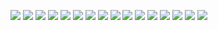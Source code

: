 ![](https://encrypted-tbn0.gstatic.com/images?q=tbn:ANd9GcQz5CnG4SdVgokQCJjXvevKPZE1PX_3AQeRag&s)
![](https://sun9-18.userapi.com/impg/wcRh2FMqdXzuMO_y_cpkfVkIlsswvGqNHzDtJw/JC8NbPwgZQ4.jpg?size=600x600&quality=95&sign=7ca4fe3dafe9530293afd2fc13882f93&type=album)
![](https://sun9-53.userapi.com/impg/vEr6VQXS6vfeP9bOASxF41eQdedphYuXaF9c-g/0-v5EtcFof8.jpg?size=1080x639&quality=96&sign=5dd54d65f830d21e3402c904a03663af&type=album)
![](https://sun9-31.userapi.com/impg/Hw4MzXAfkCBwHV03WgMXxmLdTrNXPGKAwkHHSQ/-1VaIXQrjUQ.jpg?size=1084x720&quality=96&sign=d1cf76805763c2df2075b0f21c86b9f2&type=album)
![](https://sun9-14.userapi.com/impg/UpAW7uIdwzgmL7kHhmmBMw7eKWzW9m_rCpdggg/VcJSfW3flc8.jpg?size=564x511&quality=96&sign=eb0cd3b0a724ad03da16f2e7346ce945&type=album)
![](https://sun9-11.userapi.com/impg/Dl1l2F0AbFUYieP1L86rm29DcrqWD_hjkhNsSw/HhOJZRqXN6I.jpg?size=500x628&quality=96&sign=48137c34a6e3d61e123cd7a7e2f4020f&type=album)
![](https://sun9-34.userapi.com/impg/0BKWY0hKMMWclWyQxVuu3TrI3GOd3o8Z2l0AiA/Ucv_Xt01NQs.jpg?size=1298x1304&quality=95&sign=26ed4868e73b0ca3e7c668e8849d2b35&type=album)
![](https://sun9-51.userapi.com/impg/XTdnITlvgr7JJxpD9PJgnO9X3pIeYt9CGKduDA/yA8jR2EIULc.jpg?size=563x268&quality=96&sign=ea1e096910d51dbe39c1d39ecbaea7a3&type=album)
![](https://sun9-6.userapi.com/impg/_nbu6JAtUiJ-lmFSnhbEhwpv3ui_wZRGiXd6Dw/KBKZoHQkOx0.jpg?size=807x772&quality=96&sign=7a4d89cf408912a28ce4d9995ab11461&type=album)
![](https://sun9-42.userapi.com/impg/Q9H-4QqOWqVCfJ_wpuOzwy3abfrd4FwWp3r2uQ/7pE1kYpGi1I.jpg?size=600x600&quality=96&sign=db7c1a2d85584b1a64fca50e30e3c4d8&type=album)
![](https://sun9-32.userapi.com/impg/DnqVOoubYD--nzONjzypaOV5OtB2F1_hYalyWw/0h58XTO3fR0.jpg?size=583x337&quality=96&sign=9df2c7217eb9e541c2c0f588acccfcac&type=album)
![](https://sun9-42.userapi.com/impg/40F8NaVN2P2HvOg8xM9Ex6fp7bW4zOINKUMBXA/Tyfma0tXlB0.jpg?size=563x353&quality=96&sign=7d72949899e250ca9aae3b8ae9a51928&type=album)
![](https://sun9-80.userapi.com/impg/ZBfGvSEaicgcKiw84odtMfCAnzi4PHkUS85k4g/K6dBpYABM6U.jpg?size=546x538&quality=96&sign=321de2322e68394adc6a02ab9779f56e&type=album)
![](https://sun9-55.userapi.com/impg/PdUTgkUKSA3MLLe2GDk6GL4d2yW51j4ePTtAlw/4SSjUfY_aVk.jpg?size=600x266&quality=96&sign=9ba255660c16a2f482a8fe1eff9296c1&type=album)
![](https://sun9-74.userapi.com/impg/GQ81KoJ6fucAKVt-VHx_jRKjZ-RrZJvkF05OAQ/iojTaBIcnuw.jpg?size=600x600&quality=96&sign=76d50883712c460cfe344a8e750bca67&type=album)
![](https://sun9-30.userapi.com/impg/5f7cmEyArfhu9_8UkQGC67rm-VZT3piaX0q-NA/9vlTXb5AKSo.jpg?size=1071x1080&quality=96&sign=da81f33c322331078548480fd6f7ab67&type=album)
